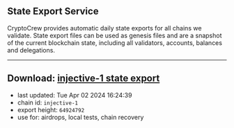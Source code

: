 ## State Export Service
CryptoCrew provides automatic daily state exports for all chains we validate. State export files can be used as genesis files and are a snapshot of the current blockchain state, including all validators, accounts, balances and delegations.

---
**Download: [injective-1 state export](https://dl-eu2.ccvalidators.com/SERVICE/injective/injective-1_export_64924792.json)**
---

- last updated: Tue Apr 02 2024 16:24:39
- chain id: `injective-1`
- export height: `64924792`
- use for: airdrops, local tests, chain recovery
